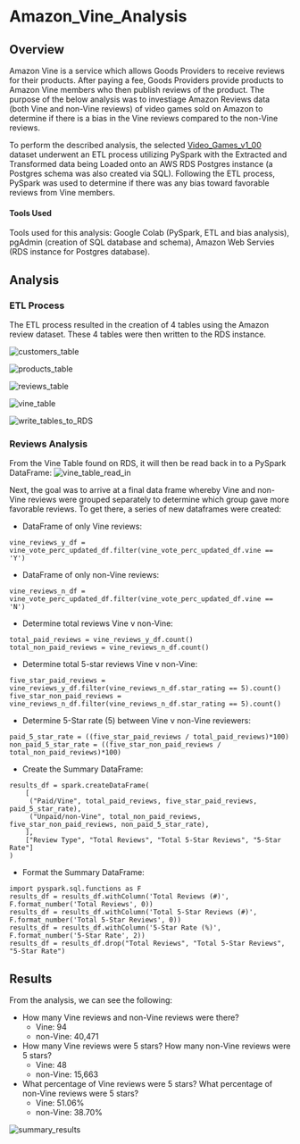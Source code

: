 # Amazon_Vine_Analysis

## Overview
Amazon Vine is a service which allows Goods Providers to receive reviews for their products. After paying a fee, Goods Providers provide products to Amazon Vine members who then publish reviews of the product. The purpose of the below analysis was to investiage Amazon Reviews data (both Vine and non-Vine reviews) of video games sold on Amazon to determine if there is a bias in the Vine reviews compared to the non-Vine reviews. 

To perform the described analysis, the selected [Video_Games_v1_00](https://s3.amazonaws.com/amazon-reviews-pds/tsv/index.txt) dataset underwent an ETL process utilizing PySpark with the Extracted and Transformed data being Loaded onto an AWS RDS Postgres instance (a Postgres schema was also created via SQL). Following the ETL process, PySpark was used to determine if there was any bias toward favorable reviews from Vine members.

#### Tools Used
Tools used for this analysis: Google Colab (PySpark, ETL and bias analysis), pgAdmin (creation of SQL database and schema), Amazon Web Servies (RDS instance for Postgres database).

## Analysis
### ETL Process
The ETL process resulted in the creation of 4 tables using the Amazon review dataset. These 4 tables were then written to the RDS instance.

![customers_table](https://user-images.githubusercontent.com/89284280/146303021-f976cc7b-6722-48bb-984b-ded8db9b21d8.JPG)

![products_table](https://user-images.githubusercontent.com/89284280/146303029-42cbf199-a0b8-457a-a3e9-f5168191a232.JPG)

![reviews_table](https://user-images.githubusercontent.com/89284280/146303043-e77199ac-d167-4e5f-a3a5-4259069d071a.JPG)

![vine_table](https://user-images.githubusercontent.com/89284280/146303052-4378e234-543b-42ab-b36f-c74fd2833d8f.JPG)

![write_tables_to_RDS](https://user-images.githubusercontent.com/89284280/146303059-cb31a069-f5b5-4172-90fc-853a2472a473.JPG)

### Reviews Analysis
From the Vine Table found on RDS, it will then be read back in to a PySpark DataFrame:
![vine_table_read_in](https://user-images.githubusercontent.com/89284280/146303294-fb596197-dad1-41eb-a495-95e81de3627e.JPG)

Next, the goal was to arrive at a final data frame whereby Vine and non-Vine reviews were grouped separately to determine which group gave more favorable reviews. To get there, a series of new dataframes were created:<br>
- DataFrame of only Vine reviews:
```
vine_reviews_y_df = vine_vote_perc_updated_df.filter(vine_vote_perc_updated_df.vine == 'Y')
```

- DataFrame of only non-Vine reviews:
```
vine_reviews_n_df = vine_vote_perc_updated_df.filter(vine_vote_perc_updated_df.vine == 'N')
```

- Determine total reviews Vine v non-Vine:
```
total_paid_reviews = vine_reviews_y_df.count()
total_non_paid_reviews = vine_reviews_n_df.count()
```

- Determine total 5-star reviews Vine v non-Vine:
```
five_star_paid_reviews = vine_reviews_y_df.filter(vine_reviews_n_df.star_rating == 5).count()
five_star_non_paid_reviews = vine_reviews_n_df.filter(vine_reviews_n_df.star_rating == 5).count()
```

- Determine 5-Star rate (5) between Vine v non-Vine reviewers:
```
paid_5_star_rate = ((five_star_paid_reviews / total_paid_reviews)*100)
non_paid_5_star_rate = ((five_star_non_paid_reviews / total_non_paid_reviews)*100)
```
- Create the Summary DataFrame:
```
results_df = spark.createDataFrame(
    [
     ("Paid/Vine", total_paid_reviews, five_star_paid_reviews, paid_5_star_rate),
     ("Unpaid/non-Vine", total_non_paid_reviews, five_star_non_paid_reviews, non_paid_5_star_rate),
    ],
    ["Review Type", "Total Reviews", "Total 5-Star Reviews", "5-Star Rate"]
)
```
- Format the Summary DataFrame:
```
import pyspark.sql.functions as F
results_df = results_df.withColumn('Total Reviews (#)', F.format_number('Total Reviews', 0))
results_df = results_df.withColumn('Total 5-Star Reviews (#)', F.format_number('Total 5-Star Reviews', 0))
results_df = results_df.withColumn('5-Star Rate (%)', F.format_number('5-Star Rate', 2))
results_df = results_df.drop("Total Reviews", "Total 5-Star Reviews", "5-Star Rate")
```

## Results
From the analysis, we can see the following:
- How many Vine reviews and non-Vine reviews were there?
  - Vine: 94
  - non-Vine: 40,471
- How many Vine reviews were 5 stars? How many non-Vine reviews were 5 stars?
  - Vine: 48
  - non-Vine: 15,663
- What percentage of Vine reviews were 5 stars? What percentage of non-Vine reviews were 5 stars?
  - Vine: 51.06%
  - non-Vine: 38.70%

![summary_results](https://user-images.githubusercontent.com/89284280/146304909-bdc91663-6a63-4439-8e7a-be80af08af14.JPG)


